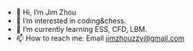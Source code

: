 - 👋 Hi, I’m Jim Zhou
- 👀 I’m interested in coding&chess.
- 🌱 I’m currently learning ESS, CFD, LBM. 
- 📫 How to reach me: Email jimzhouzzy@gmail.com

<!---
JimZhouZZY/JimZhouZZY is a ✨ special ✨ repository because its `README.md` (this file) appears on your GitHub profile.
You can click the Preview link to take a look at your changes.
--->
